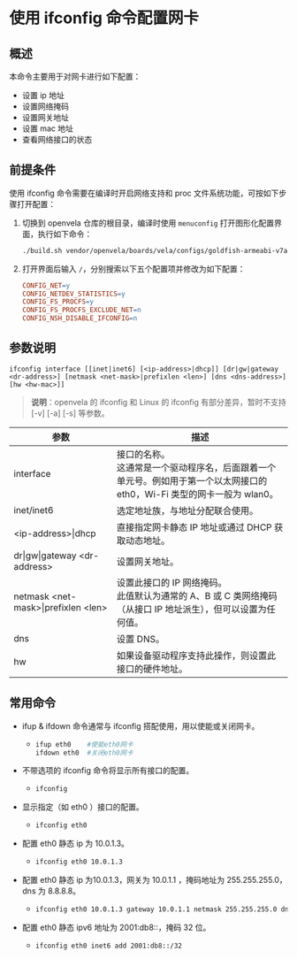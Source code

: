 # 使用 ifconfig 命令配置网卡

## 概述

本命令主要用于对网卡进行如下配置：

- 设置 ip 地址
- 设置网络掩码
- 设置网关地址
- 设置 mac 地址
- 查看网络接口的状态

## 前提条件

使用 ifconfig 命令需要在编译时开启网络支持和 proc 文件系统功能，可按如下步骤打开配置：

1. 切换到 openvela 仓库的根目录，编译时使用 `menuconfig` 打开图形化配置界面，执行如下命令：

    ```Bash
    ./build.sh vendor/openvela/boards/vela/configs/goldfish-armeabi-v7a-ap menuconfig
    ```

2. 打开界面后输入 `/`，分别搜索以下五个配置项并修改为如下配置：

    ```Makefile
    CONFIG_NET=y
    CONFIG_NETDEV_STATISTICS=y
    CONFIG_FS_PROCFS=y
    CONFIG_FS_PROCFS_EXCLUDE_NET=n
    CONFIG_NSH_DISABLE_IFCONFIG=n
    ```

## 参数说明

```Shell
ifconfig interface [[inet|inet6] [<ip-address>|dhcp]] [dr|gw|gateway <dr-address>] [netmask <net-mask>|prefixlen <len>] [dns <dns-address>] [hw <hw-mac>]]
```

> **说明**：openvela 的 ifconfig 和 Linux 的 ifconfig 有部分差异，暂时不支持 [-v] [-a] [-s] 等参数。

| 参数                                | 描述                                                       |
|-------------------------------------|------------------------------------------------------------|
| interface                           | 接口的名称。<br> 这通常是一个驱动程序名，后面跟着一个单元号。例如用于第一个以太网接口的 eth0，Wi-Fi 类型的网卡一般为 wlan0。 |
| inet/inet6                          | 选定地址族，与地址分配联合使用。                             |
| \<ip-address>\|dhcp                  | 直接指定网卡静态 IP 地址或通过 DHCP 获取动态地址。           |
| dr\|gw\|gateway \<dr-address>        | 设置网关地址。                                               |
| netmask \<net-mask>\|prefixlen \<len> | 设置此接口的 IP 网络掩码。<br> 此值默认为通常的 A、B 或 C 类网络掩码（从接口 IP 地址派生），但可以设置为任何值。 |
| dns <dns-address>                   | 设置 DNS。                                                    |
| hw <hw-mac>                         | 如果设备驱动程序支持此操作，则设置此接口的硬件地址。         |

## 常用命令

- ifup & ifdown 命令通常与 ifconfig 搭配使用，用以使能或关闭网卡。

  - ```Bash
    ifup eth0    #使能eth0网卡
    ifdown eth0  #关闭eth0网卡
    ```

- 不带选项的 ifconfig 命令将显示所有接口的配置。

  - ```Bash
    ifconfig
    ```

- 显示指定（如 eth0 ）接口的配置。

  - ```Bash
    ifconfig eth0
    ```

- 配置 eth0 静态 ip 为 10.0.1.3。

  - ```Bash
    ifconfig eth0 10.0.1.3
    ```

- 配置 eth0 静态 ip 为10.0.1.3，网关为 10.0.1.1 ，掩码地址为 255.255.255.0，dns 为 8.8.8.8。

  - ```Bash
    ifconfig eth0 10.0.1.3 gateway 10.0.1.1 netmask 255.255.255.0 dns 8.8.8.8
    ```

- 配置 eth0 静态 ipv6 地址为 2001:db8::，掩码 32 位。

  - ```Bash
    ifconfig eth0 inet6 add 2001:db8::/32
    ```